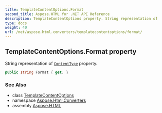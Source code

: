 ```yaml
---
title: TemplateContentOptions.Format
second_title: Aspose.HTML for .NET API Reference
description: TemplateContentOptions property. String representation of ContentType property
type: docs
weight: 40
url: /net/aspose.html.converters/templatecontentoptions/format/
---
```

## TemplateContentOptions.Format property

String representation of [`ContentType`](../contenttype/) property.

```csharp
public string Format { get; }
```

### See Also

* class [TemplateContentOptions](../)
* namespace [Aspose.Html.Converters](../../templatecontentoptions/)
* assembly [Aspose.HTML](../../../)
